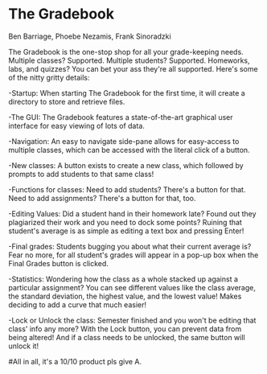 # The Gradebook
Ben Barriage, Phoebe Nezamis, Frank Sinoradzki

The Gradebook is the one-stop shop for all your grade-keeping needs. Multiple classes? Supported. Multiple students? Supported. Homeworks, labs, and quizzes? You can bet your ass they're all supported. Here's some of the nitty gritty details:

-Startup: When starting The Gradebook for the first time, it will create a directory to store and retrieve files.

-The GUI: The Gradebook features a state-of-the-art graphical user interface for easy viewing of lots of data.

-Navigation: An easy to navigate side-pane allows for easy-access to multiple classes, which can be accessed with the literal click of a button.

-New classes: A button exists to create a new class, which followed by prompts to add students to that same class!

-Functions for classes: Need to add students? There's a button for that. Need to add assignments? There's a button for that, too.

-Editing Values: Did a student hand in their homework late? Found out they plagiarized their work and you need to dock some points? Ruining that student's average is as simple as editing a text box and pressing Enter!

-Final grades: Students bugging you about what their current average is? Fear no more, for all student's grades will appear in a pop-up box when the Final Grades button is clicked.

-Statistics: Wondering how the class as a whole stacked up against a particular assignment? You can see different values like the class average, the standard deviation, the highest value, and the lowest value! Makes deciding to add a curve that much easier!

-Lock or Unlock the class: Semester finished and you won't be editing that class' info any more? With the Lock button, you can prevent data from being altered! And if a class needs to be unlocked, the same button will unlock it!



#All in all, it's a 10/10 product pls give A.
